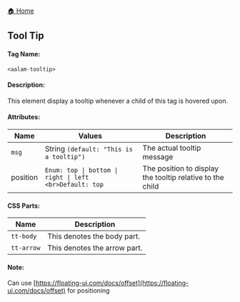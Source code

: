 [🏠 Home](https://github.com/Akilanan/aalam-wc/tree/master/doc)
## Tool Tip
#### Tag Name:

`<aalam-tooltip>`

#### Description:

This element display a tooltip whenever a child of this tag is hovered upon.

#### Attributes:
| Name     | Values                    | Description                                                   |
|----------|---------------------------|---------------------------------------------------------------|
| `msg`      | String `(default: "This is a tooltip")` | The actual tooltip message                          |
| position | `Enum: top \| bottom \| right \| left <br>Default: top` | The position to display the tooltip relative to the child |

#### CSS Parts:
| Name     | Description                 |
|----------|-----------------------------|
| `tt-body`  | This denotes the body part. |
| `tt-arrow` | This denotes the arrow part.|

#### Note:

Can use [https://floating-ui.com/docs/offset](https://floating-ui.com/docs/offset) for positioning
